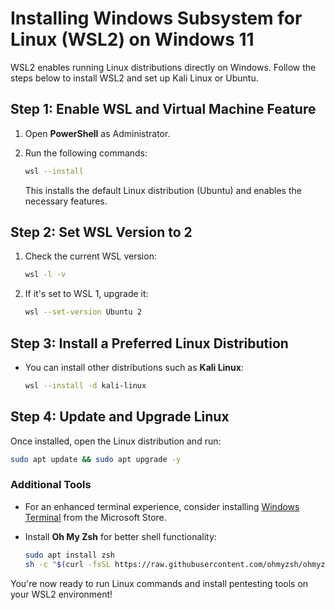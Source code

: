 # Installing Windows Subsystem for Linux (WSL2) on Windows 11

WSL2 enables running Linux distributions directly on Windows. Follow the steps below to install WSL2 and set up Kali Linux or Ubuntu.

## Step 1: Enable WSL and Virtual Machine Feature

1. Open **PowerShell** as Administrator.

2. Run the following commands:

   ```bash
   wsl --install
   ```

   This installs the default Linux distribution (Ubuntu) and enables the necessary features.

## Step 2: Set WSL Version to 2

1. Check the current WSL version:

   ```bash
   wsl -l -v
   ```

2. If it's set to WSL 1, upgrade it:

   ```bash
   wsl --set-version Ubuntu 2
   ```

## Step 3: Install a Preferred Linux Distribution

- You can install other distributions such as **Kali Linux**:

  ```bash
  wsl --install -d kali-linux
  ```

## Step 4: Update and Upgrade Linux

Once installed, open the Linux distribution and run:

   ```bash
   sudo apt update && sudo apt upgrade -y
   ```

### Additional Tools

- For an enhanced terminal experience, consider installing [Windows Terminal](https://apps.microsoft.com/detail/9n0dx20hk701?launch=true&mode=full&hl=en-us&gl=bg&ocid=bingwebsearch) from the Microsoft Store.
- Install **Oh My Zsh** for better shell functionality:

  ```bash
  sudo apt install zsh
  sh -c "$(curl -fsSL https://raw.githubusercontent.com/ohmyzsh/ohmyzsh/master/tools/install.sh)"
  ```

You're now ready to run Linux commands and install pentesting tools on your WSL2 environment!
